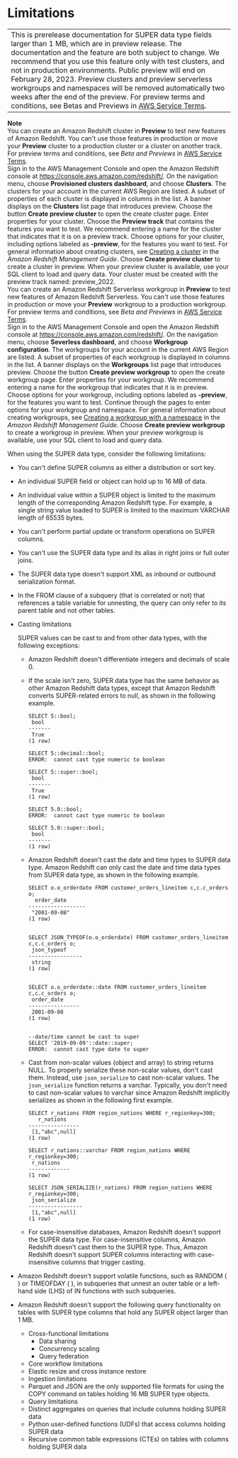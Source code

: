 # Limitations<a name="limitations-super"></a>


|  | 
| --- |
|  This is prerelease documentation for SUPER data type fields larger than 1 MB, which are in preview release\. The documentation and the feature are both subject to change\. We recommend that you use this feature only with test clusters, and not in production environments\. Public preview will end on February 28, 2023\. Preview clusters and preview serverless workgroups and namespaces will be removed automatically two weeks after the end of the preview\. For preview terms and conditions, see Betas and Previews in [AWS Service Terms](https://aws.amazon.com/service-terms/)\.   | 

**Note**  
You can create an Amazon Redshift cluster in **Preview** to test new features of Amazon Redshift\. You can't use those features in production or move your **Preview** cluster to a production cluster or a cluster on another track\. For preview terms and conditions, see *Beta and Previews* in [AWS Service Terms](https://aws.amazon.com/service-terms/)\.  
Sign in to the AWS Management Console and open the Amazon Redshift console at [https://console\.aws\.amazon\.com/redshift/](https://console.aws.amazon.com/redshift/)\.
On the navigation menu, choose **Provisioned clusters dashboard**, and choose **Clusters**\. The clusters for your account in the current AWS Region are listed\. A subset of properties of each cluster is displayed in columns in the list\.
A banner displays on the **Clusters** list page that introduces preview\. Choose the button **Create preview cluster** to open the create cluster page\.
Enter properties for your cluster\. Choose the **Preview track** that contains the features you want to test\. We recommend entering a name for the cluster that indicates that it is on a preview track\. Choose options for your cluster, including options labeled as **\-preview**, for the features you want to test\. For general information about creating clusters, see [Creating a cluster](https://docs.aws.amazon.com/redshift/latest/mgmt/managing-clusters-console.html#create-cluster) in the *Amazon Redshift Management Guide*\.
Choose **Create preview cluster** to create a cluster in preview\.
When your preview cluster is available, use your SQL client to load and query data\.
Your cluster must be created with the preview track named: preview\_2022\.  
You can create an Amazon Redshift Serverless workgroup in **Preview** to test new features of Amazon Redshift Serverless\. You can't use those features in production or move your **Preview** workgroup to a production workgroup\. For preview terms and conditions, see *Beta and Previews* in [AWS Service Terms](https://aws.amazon.com/service-terms/)\.  
Sign in to the AWS Management Console and open the Amazon Redshift console at [https://console\.aws\.amazon\.com/redshift/](https://console.aws.amazon.com/redshift/)\.
On the navigation menu, choose **Severless dashboard**, and choose **Workgroup configuration**\. The workgroups for your account in the current AWS Region are listed\. A subset of properties of each workgroup is displayed in columns in the list\.
A banner displays on the **Workgroups** list page that introduces preview\. Choose the button **Create preview workgroup** to open the create workgroup page\.
Enter properties for your workgroup\. We recommend entering a name for the workgroup that indicates that it is in preview\. Choose options for your workgroup, including options labeled as **\-preview**, for the features you want to test\. Continue through the pages to enter options for your workgroup and namespace\. For general information about creating workgroups, see [Creating a workgroup with a namespace](https://docs.aws.amazon.com/redshift/latest/mgmt/serverless-console-workgroups-create-workgroup-wizard.html) in the *Amazon Redshift Management Guide*\.
Choose **Create preview workgroup** to create a workgroup in preview\.
When your preview workgroup is available, use your SQL client to load and query data\.

When using the SUPER data type, consider the following limitations:
+ You can't define SUPER columns as either a distribution or sort key\.
+ An individual SUPER field or object can hold up to 16 MB of data\.
+ An individual value within a SUPER object is limited to the maximum length of the corresponding Amazon Redshift type\. For example, a single string value loaded to SUPER is limited to the maximum VARCHAR length of 65535 bytes\.
+ You can't perform partial update or transform operations on SUPER columns\.
+ You can't use the SUPER data type and its alias in right joins or full outer joins\.
+ The SUPER data type doesn't support XML as inbound or outbound serialization format\. 
+ In the FROM clause of a subquery \(that is correlated or not\) that references a table variable for unnesting, the query can only refer to its parent table and not other tables\.
+ Casting limitations

  SUPER values can be cast to and from other data types, with the following exceptions:
  + Amazon Redshift doesn't differentiate integers and decimals of scale 0\.
  + If the scale isn't zero, SUPER data type has the same behavior as other Amazon Redshift data types, except that Amazon Redshift converts SUPER\-related errors to null, as shown in the following example\.

    ```
    SELECT 5::bool;
     bool
    -------
     True
    (1 row)
    
    SELECT 5::decimal::bool;
    ERROR:  cannot cast type numeric to boolean
    
    SELECT 5::super::bool;
     bool
    -------
     True
    (1 row)
    
    SELECT 5.0::bool;
    ERROR:  cannot cast type numeric to boolean
    
    SELECT 5.0::super::bool;
     bool
    -------
    (1 row)
    ```
  + Amazon Redshift doesn't cast the date and time types to SUPER data type\. Amazon Redshift can only cast the date and time data types from SUPER data type, as shown in the following example\.

    ```
    SELECT o.o_orderdate FROM customer_orders_lineitem c,c.c_orders o;
      order_date
    ------------------
     "2001-09-08"
    (1 row)
    
    
    SELECT JSON_TYPEOF(o.o_orderdate) FROM customer_orders_lineitem c,c.c_orders o;
     json_typeof
    -----------------
     string
    (1 row)
    
    
    SELECT o.o_orderdate::date FROM customer_orders_lineitem c,c.c_orders o;
     order_date
    ----------------
     2001-09-08
    (1 row)
    
    
    --date/time cannot be cast to super 
    SELECT '2019-09-09'::date::super;
    ERROR:  cannot cast type date to super
    ```
  + Cast from non\-scalar values \(object and array\) to string returns NULL\. To properly serialize these non\-scalar values, don't cast them\. Instead, use `json_serialize` to cast non\-scalar values\. The `json_serialize` function returns a varchar\. Typically, you don't need to cast non\-scalar values to varchar since Amazon Redshift implicitly serializes as shown in the following first example\. 

    ```
    SELECT r_nations FROM region_nations WHERE r_regionkey=300;
       r_nations
    ----------------
     [1,"abc",null]
    (1 row)
    
    SELECT r_nations::varchar FROM region_nations WHERE r_regionkey=300;
     r_nations
    -------------
    (1 row)
    
    SELECT JSON_SERIALIZE(r_nations) FROM region_nations WHERE r_regionkey=300;
     json_serialize
    -----------------
     [1,"abc",null]
    (1 row)
    ```
  + For case\-insensitive databases, Amazon Redshift doesn't support the SUPER data type\. For case\-insensitive columns, Amazon Redshift doesn't cast them to the SUPER type\. Thus, Amazon Redshift doesn't support SUPER columns interacting with case\-insensitive columns that trigger casting\.
+ Amazon Redshift doesn't support volatile functions, such as RANDOM \( \) or TIMEOFDAY \( \), in subqueries that unnest an outer table or a left\-hand side \(LHS\) of IN functions with such subqueries\.
+ Amazon Redshift doesn't support the following query functionality on tables with SUPER type columns that hold any SUPER object larger than 1 MB\. 
  + Cross\-functional limitations
    +  Data sharing 
    +  Concurrency scaling 
    +  Query federation 
  +  Core workflow limitations 
    +  Elastic resize and cross instance restore 
  +  Ingestion limitations 
    +  Parquet and JSON are the only supported file formats for using the COPY command on tables holding 16 MB SUPER type objects\. 
  +  Query limitations 
    +  Distinct aggregates on queries that include columns holding SUPER data 
    +  Python user\-defined functions \(UDFs\) that access columns holding SUPER data 
    +  Recursive common table expressions \(CTEs\) on tables with columns holding SUPER data 